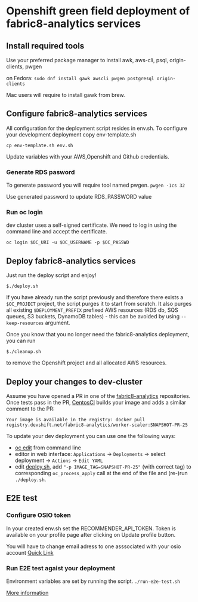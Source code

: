 # Openshift green field deployment of fabric8-analytics services

## Install required tools

Use your preferred package manager to install awk, aws-cli, psql, origin-clients, pwgen

on Fedora:
`sudo dnf install gawk awscli pwgen postgresql origin-clients`

Mac users will require to install gawk from brew.

## Configure fabric8-analytics services
All configuration for the deployment script resides in env.sh.
To configure your development deployment copy env-template.sh

`cp env-template.sh env.sh`

Update variables with your AWS,Openshift and Github credentials.

### Generate RDS pasword

To generate password you will require tool named pwgen.
`pwgen -1cs 32`

Use generated password to update RDS_PASSWORD value

### Run oc login

dev cluster uses a self-signed certificate.
We need to log in using the command line and accept the certificate.

`oc login $OC_URI -u $OC_USERNAME -p $OC_PASSWD`

## Deploy fabric8-analytics services
Just run the deploy script and enjoy!

`$./deploy.sh`

If you have already run the script previously and therefore there exists a `$OC_PROJECT` project, the script purges it to start from scratch.
It also purges all existing `$DEPLOYMENT_PREFIX` prefixed AWS resources (RDS db, SQS queues, S3 buckets, DynamoDB tables) - this can be avoided by using `--keep-resources` argument.

Once you know that you no longer need the fabric8-analytics deployment, you can run

`$./cleanup.sh`

to remove the Openshift project and all allocated AWS resources.

## Deploy your changes to dev-cluster

Assume you have opened a PR in one of the [fabric8-analytics](https://github.com/fabric8-analytics) repositories.
Once tests pass in the PR, [CentosCI](https://ci.centos.org) builds your image and adds a similar comment to the PR:

`Your image is available in the registry: docker pull registry.devshift.net/fabric8-analytics/worker-scaler:SNAPSHOT-PR-25`

To update your dev deployment you can use one the following ways:

- [oc edit](https://docs.openshift.com/container-platform/3.4/cli_reference/basic_cli_operations.html#edit) from command line
- editor in web interface: `Applications` -> `Deployments` -> select deployment -> `Actions` -> `Edit YAML`
- edit [deploy.sh](deploy.sh), add `"-p IMAGE_TAG=SNAPSHOT-PR-25"` (with correct tag) to corresponding `oc_process_apply` call at the end of the file and (re-)run `./deploy.sh`.

## E2E test

### Configure OSIO token

In your created env.sh set the RECOMMENDER_API_TOKEN.
Token is available on your profile page after clicking on Update profile button.

You will have to change email adress to one asssociated with your osio account [Quick Link](https://openshift.io/thrcka@redhat.com/_update)

### Run E2E test agaist your deployment

Environment variables are set by running the script.
`./run-e2e-test.sh`

[More information](https://github.com/fabric8-analytics/fabric8-analytics-common/tree/master/integration-tests)
